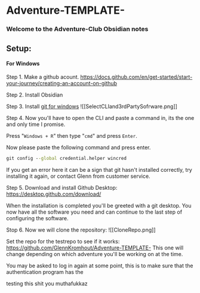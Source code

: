 # Adventure-TEMPLATE-

### Welcome to the Adventure-Club Obsidian notes

## Setup:

#### For Windows

Step 1.
Make a github acount.
https://docs.github.com/en/get-started/start-your-journey/creating-an-account-on-github

Step 2. Install Obsidian


Step 3.
Install [git for windows](https://git-scm.com/download/win)
![[SelectCLIand3rdPartySofrware.png]]


Step 4.
Now you'll have to open the CLI and paste a command in, its the one and only time I promise.

Press  "`Windows + R`" then type "`cmd`" and press `Enter`.

Now please paste the following command and press enter.
```cmd
git config --global credential.helper wincred
```

If you get an error here it can be a sign that git hasn't installed correctly, try installing it again, or contact Glenn from customer service.

Step 5.
Download and install Github Desktop:
https://desktop.github.com/download/

When the installation is completed you'll be greeted with a git desktop.
You now have all the software you need and can continue to the last step of configuring the software.

Stop 6.
Now we will clone the repository:
![[CloneRepo.png]]

Set the repo for the testrepo to see if it works:
https://github.com/GlennKromhout/Adventure-TEMPLATE-
This one will change depending on which adventure you'll be working on at the time.


You may be asked to log in again at some point, this is to make sure that the authentication program has the 

testing this shit you muthafukkaz